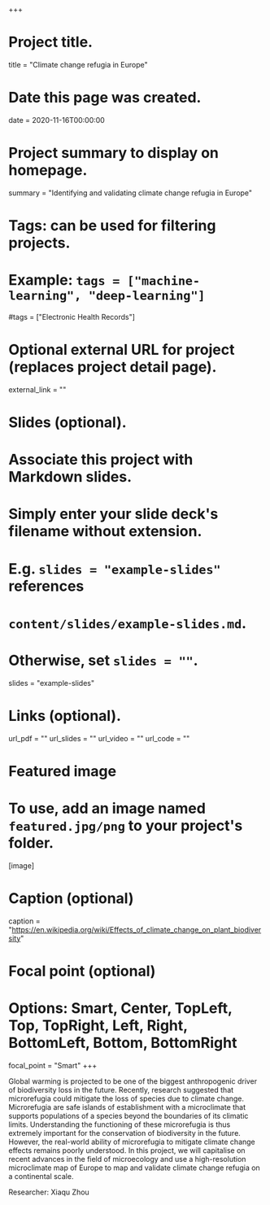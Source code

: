 +++
# Project title.
title = "Climate change refugia in Europe"

# Date this page was created.
date = 2020-11-16T00:00:00

# Project summary to display on homepage.
summary = "Identifying and validating climate change refugia in Europe"

# Tags: can be used for filtering projects.
# Example: `tags = ["machine-learning", "deep-learning"]`
#tags = ["Electronic Health Records"]

# Optional external URL for project (replaces project detail page).
external_link = ""

# Slides (optional).
#   Associate this project with Markdown slides.
#   Simply enter your slide deck's filename without extension.
#   E.g. `slides = "example-slides"` references 
#   `content/slides/example-slides.md`.
#   Otherwise, set `slides = ""`.
slides = "example-slides"

# Links (optional).
url_pdf = ""
url_slides = ""
url_video = ""
url_code = ""


# Featured image
# To use, add an image named `featured.jpg/png` to your project's folder. 
[image]
  # Caption (optional)
   caption = "https://en.wikipedia.org/wiki/Effects_of_climate_change_on_plant_biodiversity"
  
  # Focal point (optional)
  # Options: Smart, Center, TopLeft, Top, TopRight, Left, Right, BottomLeft, Bottom, BottomRight
  focal_point = "Smart"
+++

Global warming is projected to be one of the biggest anthropogenic driver of biodiversity loss in the future. Recently, research suggested that microrefugia could mitigate the loss of species due to climate change. Microrefugia are safe islands of establishment with a microclimate that supports populations of a species beyond the boundaries of its climatic limits. Understanding the functioning of these microrefugia is thus extremely important for the conservation of biodiversity in the future. However, the real-world ability of microrefugia to mitigate climate change effects remains poorly understood. In this project, we will capitalise on recent advances in the field of microecology and use a high-resolution microclimate map of Europe to map and validate climate change refugia on a continental scale.

Researcher: Xiaqu Zhou
